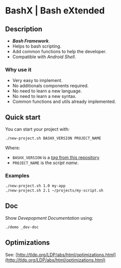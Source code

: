 # BashX | Bash eXtended

## Description

- **_Bash Framework_**.
- Helps to bash scripting.
- Add common functions to help the developer.
- Compatible with _Android Shell_.

### Why use it

- Very easy to implement.
- No additionals components required.
- No need to learn a new language.
- No need to learn a new syntax.
- Common functions and utils already implemented.

## Quick start

You can start your project with:

```bash
./new-project.sh BASHX_VERSION PROJECT_NAME
```

Where:

- `BASHX_VERSION` is a [_tag_ from this repository](https://github.com/reduardo7/bashx/tags)
- `PROJECT_NAME` is the _script name_.

### Examples

```bash
./new-project.sh 1.0 my-app
./new-project.sh 2.1 ~/projects/my-script.sh
```

## Doc

Show _Devepopment Documentation_ using:

```bash
./demo _dev-doc
```

## Optimizations

See: [http://tldp.org/LDP/abs/html/optimizations.html](http://tldp.org/LDP/abs/html/optimizations.html)
